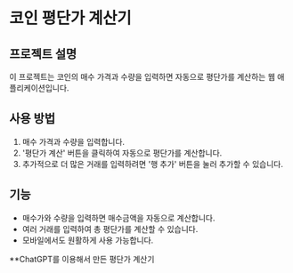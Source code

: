 # 코인 평단가 계산기

## 프로젝트 설명
이 프로젝트는 코인의 매수 가격과 수량을 입력하면 자동으로 평단가를 계산하는 웹 애플리케이션입니다.

## 사용 방법
1. 매수 가격과 수량을 입력합니다.
2. '평단가 계산' 버튼을 클릭하여 자동으로 평단가를 계산합니다.
3. 추가적으로 더 많은 거래를 입력하려면 '행 추가' 버튼을 눌러 추가할 수 있습니다.

## 기능
- 매수가와 수량을 입력하면 매수금액을 자동으로 계산합니다.
- 여러 거래를 입력하여 총 평단가를 계산할 수 있습니다.
- 모바일에서도 원활하게 사용 가능합니다.

**ChatGPT를 이용해서 만든 평단가 계산기
